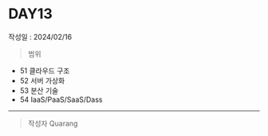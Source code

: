 # DAY13
작성일 : 2024/02/16

> 범위

- 51 클라우드 구조
- 52 서버 가상화
- 53 분산 기술
- 54 IaaS/PaaS/SaaS/Dass
---
> 작성자 Quarang
